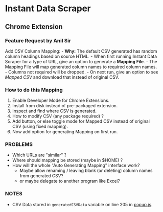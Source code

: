 # Instant Data Scraper
## Chrome Extension

### Feature Request by Anil Sir
Add CSV Column Mapping:
    - **Why:** The default CSV generated has random column headings based on source HTML.
    - When first running Instant Data Scraper for a type of URL, give an option to generate a **Mapping File**.
        - The Mapping File will map generated column names to required column names.
        - Columns not required will be dropped.
    - On next run, give an option to see *Mapped CSV* and download that instead of original CSV.

### How to do this Mapping
1. Enable Developer Mode for Chrome Extensions.
2. Install from disk instead of pre-packaged extension.
3. Inspect and find where CSV is generated.
4. How to modify CSV (any package required) ?
5. Add button, or else toggle mode for Mapped CSV instead of original CSV (using fixed mapping).
6. Now add option for generating Mapping on first run.

### PROBLEMS
- Which URLs are "similar" ?
- Where should mapping be stored (maybe in $HOME) ?
- How will the whole "Auto Generating Mapping" interface work?
    - Maybe allow renaming / leaving blank (or deleting) column names from generated CSV?
    - or maybe delegate to another program like Excel?

### NOTES
- CSV Data stored in `generatedCSVData` variable on line 205 in [popup.js](popup.js).
